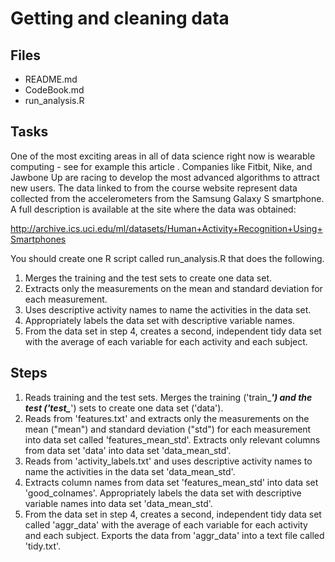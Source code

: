 # Getting and cleaning data

## Files
* README.md 
* CodeBook.md 
* run_analysis.R 

## Tasks

One of the most exciting areas in all of data science right now is wearable computing - see for example this article . Companies like Fitbit, Nike, and Jawbone Up are racing to develop the most advanced algorithms to attract new users. The data linked to from the course website represent data collected from the accelerometers from the Samsung Galaxy S smartphone. A full description is available at the site where the data was obtained: 

http://archive.ics.uci.edu/ml/datasets/Human+Activity+Recognition+Using+Smartphones 

 You should create one R script called run_analysis.R that does the following.
 
1. Merges the training and the test sets to create one data set.
2. Extracts only the measurements on the mean and standard deviation for each measurement. 
3. Uses descriptive activity names to name the activities in the data set.
4. Appropriately labels the data set with descriptive variable names. 
5. From the data set in step 4, creates a second, independent tidy data set with the average of each variable for each activity and each subject.

## Steps

1. Reads training and the test sets. Merges the training ('train_***') and the test ('test_***') sets to create one data set ('data').
2. Reads from 'features.txt' and extracts only the measurements on the mean ("mean") and standard deviation ("std") for each measurement into data set called 'features_mean_std'. Extracts only relevant columns from data set 'data' into data set 'data_mean_std'.
3. Reads from 'activity_labels.txt' and uses descriptive activity names to name the activities in the data set 'data_mean_std'.
4. Extracts column names from data set 'features_mean_std' into data set 'good_colnames'.  Appropriately labels the data set with descriptive variable names into data set 'data_mean_std'. 
5. From the data set in step 4, creates a second, independent tidy data set called 'aggr_data' with the average of each variable for each activity and each subject. Exports the data from 'aggr_data' into a text file called 'tidy.txt'.
